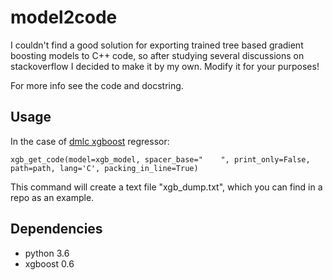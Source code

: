 # model2code

I couldn't find a good solution for exporting trained tree based gradient boosting models to C++ code, so after studying several discussions on stackoverflow I decided to make it by my own.
Modify it for your purposes!

For more info see the code and docstring.

## Usage

In the case of [dmlc xgboost](https://github.com/dmlc/xgboost) regressor:  

```
xgb_get_code(model=xgb_model, spacer_base="    ", print_only=False, path=path, lang='C', packing_in_line=True)
```

This command will create a text file "xgb_dump.txt", which you can find in a repo as an example. 

## Dependencies  
* python 3.6
* xgboost 0.6
